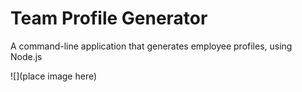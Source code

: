 # Team Profile Generator
A command-line application that generates employee profiles, using Node.js

![](place image here)